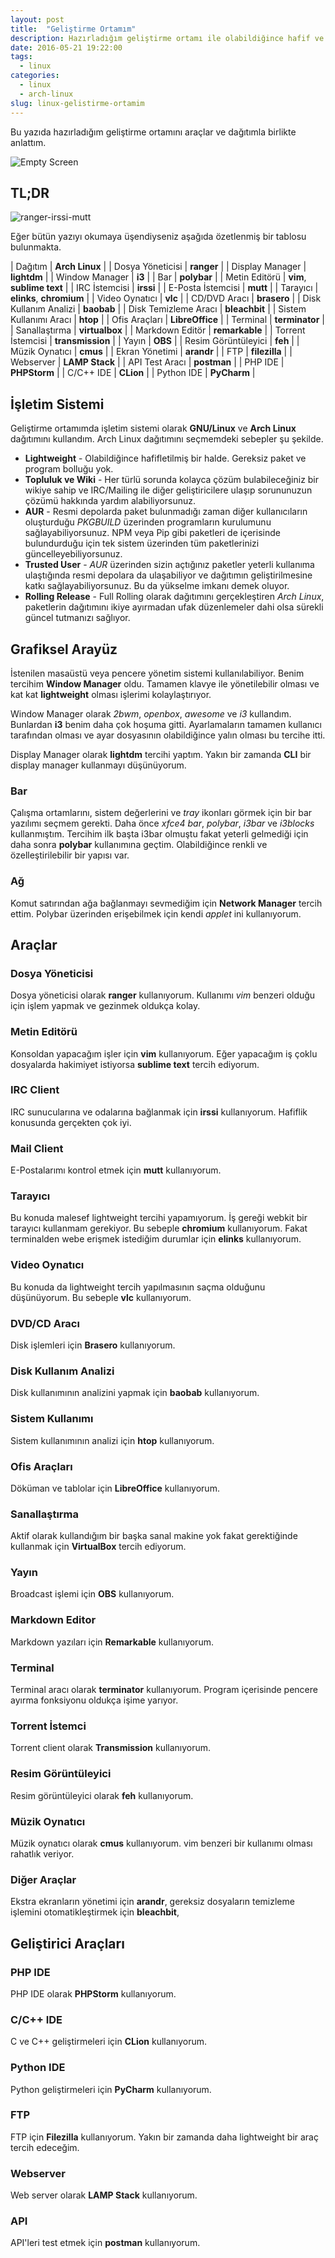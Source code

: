 ```yaml
---
layout: post
title:  "Geliştirme Ortamım"
description: Hazırladığım geliştirme ortamı ile olabildiğince hafif ve hızlı bir ortam sağladım.
date: 2016-05-21 19:22:00
tags:
  - linux
categories:
  - linux
  - arch-linux
slug: linux-gelistirme-ortamim
---
```


Bu yazıda hazırladığım geliştirme ortamını araçlar ve dağıtımla birlikte anlattım.

![Empty Screen](/assets/images/posts/arch-linux-empty-screen.jpg)

## TL;DR

![ranger-irssi-mutt](/assets/images/posts/arch-linux-ranger-irssi-mutt.jpg)

Eğer bütün yazıyı okumaya üşendiyseniz aşağıda özetlenmiş bir tablosu bulunmakta.

| Dağıtım | **Arch Linux** |
| Dosya Yöneticisi | **ranger** |
| Display Manager | **lightdm** |
| Window Manager | **i3** |
| Bar | **polybar** |
| Metin Editörü | **vim**, **sublime text** |
| IRC İstemcisi | **irssi** |
| E-Posta İstemcisi | **mutt** |
| Tarayıcı | **elinks**, **chromium** |
| Video Oynatıcı | **vlc** |
| CD/DVD Aracı | **brasero** |
| Disk Kullanım Analizi | **baobab** |
| Disk Temizleme Aracı | **bleachbit** |
| Sistem Kullanımı Aracı | **htop** |
| Ofis Araçları | **LibreOffice** |
| Terminal | **terminator** |
| Sanallaştırma | **virtualbox** |
| Markdown Editör | **remarkable** |
| Torrent İstemcisi | **transmission** |
| Yayın | **OBS** |
| Resim Görüntüleyici | **feh** |
| Müzik Oynatıcı | **cmus** |
| Ekran Yönetimi | **arandr** |
| FTP | **filezilla** |
| Webserver | **LAMP Stack** |
| API Test Aracı | **postman** |
| PHP IDE | **PHPStorm** |
| C/C++ IDE | **CLion** |
| Python IDE | **PyCharm** |

## İşletim Sistemi

Geliştirme ortamımda işletim sistemi olarak **GNU/Linux** ve **Arch Linux** dağıtımını kullandım. Arch Linux dağıtımını
seçmemdeki sebepler şu şekilde.

- **Lightweight** - Olabildiğince hafifletilmiş bir halde. Gereksiz paket ve program bolluğu yok.
- **Topluluk ve Wiki** - Her türlü sorunda kolayca çözüm bulabileceğiniz bir wikiye sahip ve IRC/Mailing ile diğer
geliştiricilere ulaşıp sorununuzun çözümü hakkında yardım alabiliyorsunuz.
- **AUR** - Resmi depolarda paket bulunmadığı zaman diğer kullanıcıların oluşturduğu _PKGBUILD_ üzerinden programların
kurulumunu sağlayabiliyorsunuz. NPM veya Pip gibi paketleri de içerisinde bulundurduğu için tek sistem üzerinden tüm
paketlerinizi güncelleyebiliyorsunuz.
- **Trusted User** - _AUR_ üzerinden sizin açtığınız paketler yeterli kullanıma ulaştığında resmi depolara da
ulaşabiliyor ve dağıtımın geliştirilmesine katkı sağlayabiliyorsunuz. Bu da yükselme imkanı demek oluyor.
- **Rolling Release** - Full Rolling olarak dağıtımını gerçekleştiren _Arch Linux_, paketlerin dağıtımını ikiye
ayırmadan ufak düzenlemeler dahi olsa sürekli güncel tutmanızı sağlıyor.

## Grafiksel Arayüz

İstenilen masaüstü veya pencere yönetim sistemi kullanılabiliyor. Benim tercihim **Window Manager** oldu. Tamamen klavye
ile yönetilebilir olması ve kat kat **lightweight** olması işlerimi kolaylaştırıyor.

Window Manager olarak _2bwm_, _openbox_, _awesome_ ve _i3_ kullandım. Bunlardan **i3** benim daha çok hoşuma
gitti. Ayarlamaların tamamen kullanıcı tarafından olması ve ayar dosyasının olabildiğince yalın olması bu tercihe itti.

Display Manager olarak **lightdm** tercihi yaptım. Yakın bir zamanda **CLI** bir display manager kullanmayı düşünüyorum.

### Bar

Çalışma ortamlarını, sistem değerlerini ve _tray_ ikonları görmek için bir bar yazılımı seçmem gerekti. Daha önce
_xfce4 bar_, _polybar_, _i3bar_ ve _i3blocks_ kullanmıştım. Tercihim ilk başta i3bar olmuştu fakat yeterli
 gelmediği için daha sonra **polybar** kullanımına geçtim. Olabildiğince renkli ve özelleştirilebilir bir yapısı var.

### Ağ

Komut satırından ağa bağlanmayı sevmediğim için **Network Manager** tercih ettim. Polybar üzerinden erişebilmek için
kendi _applet_ ini kullanıyorum.

## Araçlar

### Dosya Yöneticisi

Dosya yöneticisi olarak **ranger** kullanıyorum. Kullanımı _vim_ benzeri olduğu için işlem yapmak ve gezinmek oldukça
kolay.

### Metin Editörü

Konsoldan yapacağım işler için **vim** kullanıyorum. Eğer yapacağım iş çoklu dosyalarda hakimiyet istiyorsa
**sublime text** tercih ediyorum.

### IRC Client

IRC sunucularına ve odalarına bağlanmak için **irssi** kullanıyorum. Hafiflik konusunda gerçekten çok iyi.

### Mail Client

E-Postalarımı kontrol etmek için **mutt** kullanıyorum.

### Tarayıcı

Bu konuda malesef lightweight tercihi yapamıyorum. İş gereği webkit bir tarayıcı kullanmam gerekiyor. Bu sebeple
**chromium** kullanıyorum. Fakat terminalden webe erişmek istediğim durumlar için **elinks** kullanıyorum.

### Video Oynatıcı

Bu konuda da lightweight tercih yapılmasının saçma olduğunu düşünüyorum. Bu sebeple **vlc** kullanıyorum.

### DVD/CD Aracı

Disk işlemleri için **Brasero** kullanıyorum.

### Disk Kullanım Analizi

Disk kullanımının analizini yapmak için **baobab** kullanıyorum.

### Sistem Kullanımı

Sistem kullanımının analizi için **htop** kullanıyorum.

### Ofis Araçları

Döküman ve tablolar için **LibreOffice** kullanıyorum.

### Sanallaştırma

Aktif olarak kullandığım bir başka sanal makine yok fakat gerektiğinde kullanmak için **VirtualBox** tercih ediyorum.

### Yayın

Broadcast işlemi için **OBS** kullanıyorum.

### Markdown Editor

Markdown yazıları için **Remarkable** kullanıyorum.

### Terminal

Terminal aracı olarak **terminator** kullanıyorum. Program içerisinde pencere ayırma fonksiyonu oldukça işime yarıyor.

### Torrent İstemci

Torrent client olarak **Transmission** kullanıyorum.

### Resim Görüntüleyici

Resim görüntüleyici olarak **feh** kullanıyorum.

### Müzik Oynatıcı

Müzik oynatıcı olarak **cmus** kullanıyorum. vim benzeri bir kullanımı olması rahatlık veriyor.

### Diğer Araçlar

Ekstra ekranların yönetimi için **arandr**, gereksiz dosyaların temizleme işlemini otomatikleştirmek için **bleachbit**,

## Geliştirici Araçları

### PHP IDE

PHP IDE olarak **PHPStorm** kullanıyorum.

### C/C++ IDE

C ve C++ geliştirmeleri için **CLion** kullanıyorum.

### Python IDE

Python geliştirmeleri için **PyCharm** kullanıyorum.

### FTP

FTP için **Filezilla** kullanıyorum. Yakın bir zamanda daha lightweight bir araç tercih edeceğim.

### Webserver

Web server olarak **LAMP Stack** kullanıyorum.

### API

API'leri test etmek için **postman** kullanıyorum.
